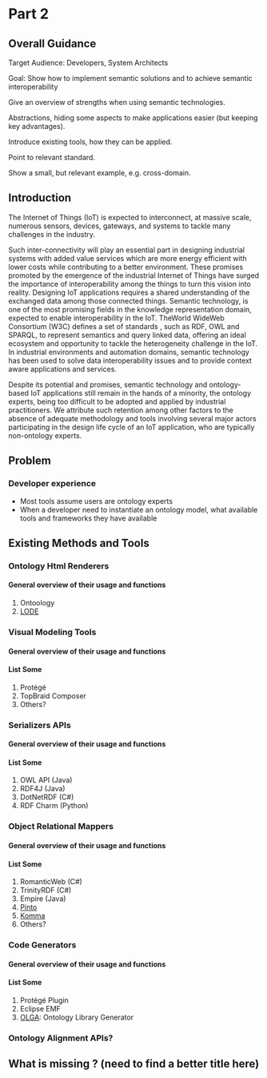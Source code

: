 # Part 2

## Overall Guidance 
Target Audience: Developers, System Architects

Goal: Show how to implement semantic solutions and to achieve semantic interoperability

Give an overview of strengths when using semantic technologies.

Abstractions, hiding some aspects to make applications easier (but keeping key advantages).

Introduce existing tools, how they can be applied.

Point to relevant standard.

Show a small, but relevant example, e.g. cross-domain.

## Introduction
The Internet of Things (IoT) is expected to interconnect, at massive
scale, numerous sensors, devices, gateways, and systems to tackle
many challenges in the industry. 

Such inter-connectivity will
play an essential part in designing industrial systems with added
value services which are more energy efficient with lower costs
while contributing to a better environment. These promises promoted
by the emergence of the industrial Internet of Things have surged the importance of interoperability among the things
to turn this vision into reality.
Designing IoT applications requires a shared understanding of
the exchanged data among those connected things. Semantic technology,
is one of the most promising fields in the knowledge representation
domain, expected to enable interoperability in the IoT.
TheWorld WideWeb Consortium (W3C) defines a set of standards ,
such as RDF, OWL and SPARQL, to represent semantics
and query linked data, offering an ideal ecosystem and opportunity
to tackle the heterogeneity challenge in the IoT. In industrial environments
and automation domains, semantic technology has been
used to solve data interoperability issues and to provide
context aware applications and services.

Despite its potential and promises, semantic technology and
ontology-based IoT applications still remain in the hands of a minority,
the ontology experts, being too difficult to be adopted and
applied by industrial practitioners. We attribute such retention
among other factors to the absence of adequate methodology and
tools involving several major actors participating in the design life cycle
of an IoT application, who are typically non-ontology experts.

## Problem

### Developer experience
- Most tools assume users are ontology experts
- When a developer need to instantiate an ontology model, what available tools and frameworks they have available

## Existing Methods and Tools

### Ontology Html Renderers
#### General overview of their usage and functions
1. Ontoology
2. [LODE](https://github.com/essepuntato/LODE)

### Visual Modeling Tools
#### General overview of their usage and functions

#### List Some
1. Protégé
2. TopBraid Composer
3. Others?

### Serializers APIs

#### General overview of their usage and functions
#### List Some
1. OWL API (Java)
2. RDF4J (Java)
3. DotNetRDF (C#)
4. RDF Charm (Python)

### Object Relational Mappers
#### General overview of their usage and functions
#### List Some
1. RomanticWeb (C#)
2. TrinityRDF (C#)
3. Empire (Java)
4. [Pinto](https://github.com/stardog-union/pinto)
5. [Komma](https://github.com/komma/komma)
6. Others?

### Code Generators
#### General overview of their usage and functions
#### List Some
1. Protégé Plugin
2. Eclipse EMF
3. [OLGA](https://www.researchgate.net/publication/319650390_A_Model_Driven_Approach_Accelerating_Ontology-based_IoT_Applications_Development): Ontology Library Generator 

### Ontology Alignment APIs?




## What is missing ? (need to find a better title here)

## 
